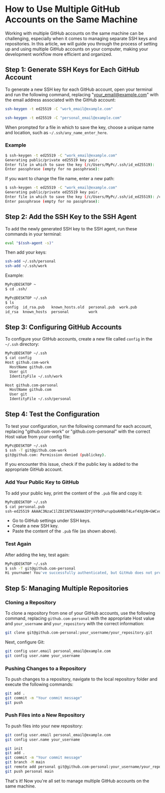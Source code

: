# How to Use Multiple GitHub Accounts on the Same Machine

Working with multiple GitHub accounts on the same machine can be challenging, especially when it comes to managing separate SSH keys and repositories. In this article, we will guide you through the process of setting up and using multiple GitHub accounts on your computer, making your development workflow more efficient and organized.

## Step 1: Generate SSH Keys for Each GitHub Account

To generate a new SSH key for each GitHub account, open your terminal and run the following command, replacing "your_email@example.com" with the email address associated with the GitHub account:

```bash
ssh-keygen -t ed25519 -C "work_email@example.com"
```

```bash
ssh-keygen -t ed25519 -C "personal_email@example.com"
```

When prompted for a file in which to save the key, choose a unique name and location, such as `~/.ssh/any_name_enter_here`.

### Example

```bash
$ ssh-keygen -t ed25519 -C "work_email@example.com"
Generating public/private ed25519 key pair.
Enter file in which to save the key (/c/Users/MyPc/.ssh/id_ed25519):
Enter passphrase (empty for no passphrase):
```

If you want to change the file name, enter a new path:

```bash
$ ssh-keygen -t ed25519 -C "work_email@example.com"
Generating public/private ed25519 key pair.
Enter file in which to save the key (/c/Users/MyPc/.ssh/id_ed25519): /c/Users/MyPc/.ssh/any_name_enter_here
Enter passphrase (empty for no passphrase):
```


## Step 2: Add the SSH Key to the SSH Agent

To add the newly generated SSH key to the SSH agent, run these commands in your terminal:

```bash
eval "$(ssh-agent -s)"
```

Then add your keys:

```bash
ssh-add ~/.ssh/personal
ssh-add ~/.ssh/work
```

Example:

```bash
MyPc@DESKTOP ~
$ cd .ssh/

MyPc@DESKTOP ~/.ssh
$ ls
config  id_rsa.pub   known_hosts.old  personal.pub  work.pub
id_rsa  known_hosts  personal         work
```

## Step 3: Configuring GitHub Accounts

To configure your GitHub accounts, create a new file called `config` in the `~/.ssh` directory:

```bash
MyPc@DESKTOP ~/.ssh
$ cat config
Host github.com-work
  HostName github.com
  User git
  IdentityFile ~/.ssh/work

Host github.com-personal
  HostName github.com
  User git
  IdentityFile ~/.ssh/personal
```

## Step 4: Test the Configuration

To test your configuration, run the following command for each account, replacing "github.com-work" or "github.com-personal" with the correct Host value from your config file:

```bash
MyPc@DESKTOP ~/.ssh
$ ssh -T git@github.com-work
git@github.com: Permission denied (publickey).
```

If you encounter this issue, check if the public key is added to the appropriate GitHub account.

### Add Your Public Key to GitHub

To add your public key, print the content of the `.pub` file and copy it:

```bash
MyPc@DESKTOP ~/.ssh
$ cat personal.pub
ssh-ed25519 AAAAC3NzaC1lZDI1NTE5AAAAIDYjVY0dPurupQoAHBbT4Lef4XgSN+GWCvd//T61mSyD personal_email@example.com
```

- Go to GitHub settings under SSH keys.
- Create a new SSH key.
- Paste the content of the `.pub` file (as shown above).


### Test Again

After adding the key, test again:

```bash
MyPc@DESKTOP ~/.ssh
$ ssh -T git@github.com-personal
Hi yourname! You've successfully authenticated, but GitHub does not provide shell access.
```

## Step 5: Managing Multiple Repositories

### Cloning a Repository

To clone a repository from one of your GitHub accounts, use the following command, replacing `github.com-personal` with the appropriate Host value and `your_username` and `your_repository` with the correct information:

```bash
git clone git@github.com-personal:your_username/your_repository.git
```

Next, configure Git:

```bash
git config user.email personal_email@example.com
git config user.name your_username
```

### Pushing Changes to a Repository

To push changes to a repository, navigate to the local repository folder and execute the following commands:

```bash
git add .
git commit -m "Your commit message"
git push
```

### Push Files into a New Repository

To push files into your new repository:

```bash
git config user.email personal_email@example.com
git config user.name your_username
```

```bash
git init
git add .
git commit -m "Your commit message"
git branch -M main
git remote add personal git@github.com-personal:your_username/your_repository.git
git push personal main
```

That's it! Now you're all set to manage multiple GitHub accounts on the same machine.

